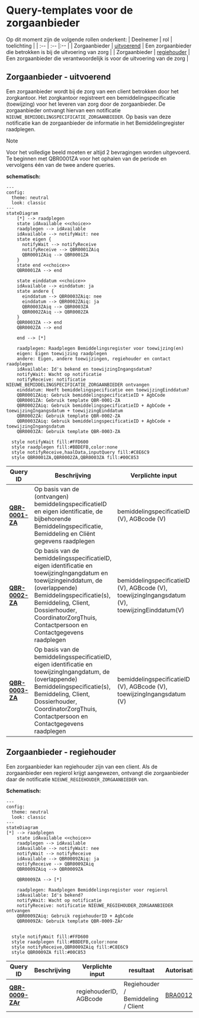 # Query-templates voor de zorgaanbieder
Op dit moment zijn de volgende rollen onderkent:
| Deelnemer | rol | toelichting |
| :-- | :-- |:-- |
| Zorgaanbieder | [uitvoerend](#zorgaanbieder---uitvoerend) | Een zorgaanbieder die betrokken is bij de uitvoering van zorg |
| Zorgaanbieder | [regiehouder](#zorgaanbieder---regiehouder) | Een zorgaanbieder die verantwoordelijk is voor de uitvoering van de zorg |


## Zorgaanbieder - uitvoerend
Een zorgaanbieder wordt bij de zorg van een client betrokken door het zorgkantoor. Het zorgkantoor registreert een bemiddelingspecificatie (toewijzing) voor het leveren van zorg door de zorgaanbieder. De zorgaanbieder ontvangt hiervan een notificatie ```NIEUWE_BEMIDDELINGSPECIFICATIE_ZORGAANBIEDER```. Op basis van deze notificatie kan de zorgaanbieder de informatie in het Bemiddelingregister raadplegen. 

> [!NOTE]
> Voor het volledige beeld moeten er altijd 2 bevragingen worden uitgevoerd.
> Te beginnen met QBR0001ZA voor het ophalen van de periode en vervolgens één van de twee andere queries. 


**schematisch:**

```mermaid
---
config:
  theme: neutral
  look: classic
---
stateDiagram
    [*] --> raadplegen
    state idAvailable <<choice>>
    raadplegen --> idAvailable
    idAvailable --> notifyWait: nee
    state eigen {
      notifyWait --> notifyReceive
      notifyReceive --> QBR0001ZAiq
      QBR0001ZAiq --> QBR0001ZA
    }
    state end <<choice>>
    QBR0001ZA --> end
    
    state einddatum <<choice>>
    idAvailable --> einddatum: ja
    state andere {
      einddatum --> QBR0003ZAiq: nee
      einddatum --> QBR0002ZAiq: ja
      QBR0003ZAiq --> QBR0003ZA
      QBR0002ZAiq --> QBR0002ZA
    }
    QBR0003ZA --> end
    QBR0002ZA --> end

    end --> [*]

    raadplegen: Raadplegen Bemiddelingsregister voor toewijzing(en)
    eigen: Eigen toewijzing raadplegen
    andere: Eigen, andere toewijzingen, regiehouder en contact raadplegen
    idAvailable: Id's bekend en toewijzingIngangsdatum?
    notifyWait: Wacht op notificatie
    notifyReceive: notificatie NIEUWE_BEMIDDELINGSPECIFICATIE_ZORGAANBIEDER ontvangen
    einddatum: Heeft bemiddelingspecificatie een toewijzingEinddatum?
    QBR0001ZAiq: Gebruik bemiddelingspecificatieID + AgbCode
    QBR0001ZA: Gebruik template QBR-0001-ZA
    QBR0002ZAiq: Gebruik bemiddelingspecificatieID + AgbCode + toewijzingIngangsdatum + toewijzingEinddatum
    QBR0002ZA: Gebruik template QBR-0002-ZA
    QBR0003ZAiq: Gebruik bemiddelingspecificatieID + AgbCode + toewijzingIngangsdatum
    QBR0003ZA: Gebruik template QBR-0003-ZA

  style notifyWait fill:#FFD600
  style raadplegen fill:#BBDEFB,color:none
  style notifyReceive,haalData,inputQuery fill:#C8E6C9
  style QBR0001ZA,QBR0002ZA,QBR0003ZA fill:#00C853
```

| **Query ID** | **Beschrijving** | **Verplichte input** | **resultaat** | **Autorisatie** |
|---|---|---|---|---|
| [**QBR-0001-ZA**](zorgaanbieder/QBR-0001-ZA.graphql) | Op basis van de (ontvangen) bemiddelingspecificatieID en eigen identificatie, de bijbehorende Bemiddelingspecificatie, Bemiddeling en Cliënt gegevens raadplegen | bemiddelingspecificatieID (V),  AGBcode (V) | Bemiddelingspecificatie /  Bemiddeling /  Client | [BRA0001](https://informatiemodel.istandaarden.nl/informatiemodel/iwlz/netwerk/bemiddelingsregister-1/regels/autorisatieregel/bra0001/) |
| [**QBR-0002-ZA**](zorgaanbieder/QBR-0002-ZA.graphql) | Op basis van de bemiddelingsspecificatieID, eigen identificatie en toewijzingIngangdatum en toewijzingeinddatum, de (overlappende) Bemiddelingspecificatie(s), Bemiddeling, Client, Dossierhouder, CoordinatorZorgThuis, Contactpersoon en Contactgegevens raadplegen | bemiddelingspecificatieID (V),  AGBcode (V), toewijzingIngangsdatum (V), toewijzingEinddatum(V) | Bemiddelingspecificatie /  Bemiddeling /  Client /  Dossierhouder /  Coordinator zorg thuis /  Contactgegevens | [BRA0002](https://informatiemodel.istandaarden.nl/informatiemodel/iwlz/netwerk/bemiddelingsregister-1/regels/autorisatieregel/bra0002/), [BRA0004](https://informatiemodel.istandaarden.nl/informatiemodel/iwlz/netwerk/bemiddelingsregister-1/regels/autorisatieregel/bra0004/), [BRA0005](https://informatiemodel.istandaarden.nl/informatiemodel/iwlz/netwerk/bemiddelingsregister-1/regels/autorisatieregel/bra0005/) |
| [**QBR-0003-ZA**](zorgaanbieder/QBR-0003.graphql) | Op basis van de bemiddelingsspecificatieID, eigen identificatie en toewijzingIngangdatum, de (overlappende) Bemiddelingspecificatie(s), Bemiddeling, Client, Dossierhouder, CoordinatorZorgThuis, Contactpersoon en Contactgegevens raadplegen | bemiddelingspecificatieID (V),  AGBcode (V), toewijzingIngangsdatum (V) | Bemiddelingspecificatie /  Bemiddeling /  Client /  Dossierhouder /  Coordinator zorg thuis /  Contactgegevens | [BRA0002](https://informatiemodel.istandaarden.nl/informatiemodel/iwlz/netwerk/bemiddelingsregister-1/regels/autorisatieregel/bra0002/), [BRA0004](https://informatiemodel.istandaarden.nl/informatiemodel/iwlz/netwerk/bemiddelingsregister-1/regels/autorisatieregel/bra0004/), [BRA0005](https://informatiemodel.istandaarden.nl/informatiemodel/iwlz/netwerk/bemiddelingsregister-1/regels/autorisatieregel/bra0005/) |

## Zorgaanbieder - regiehouder
Een zorgaanbieder kan regiehouder zijn van een client. Als de zorgaanbieder een regierol krijgt aangewezen, ontvangt die zorgaanbieder daar de notificatie ```NIEUWE_REGIEHOUDER_ZORGAANBIEDER``` van.

**Schematisch:**
```mermaid
---
config:
  theme: neutral
  look: classic
---
stateDiagram
[*] --> raadplegen
    state idAvailable <<choice>>
    raadplegen --> idAvailable
    idAvailable --> notifyWait: nee
    notifyWait --> notifyReceive
    idAvailable --> QBR0009ZAiq: ja
    notifyReceive --> QBR0009ZAiq
    QBR0009ZAiq --> QBR0009ZA
    
    QBR0009ZA --> [*]

    raadplegen: Raadplegen Bemiddelingsregister voor regierol
    idAvailable: Id's bekend?
    notifyWait: Wacht op notificatie
    notifyReceive: notificatie NIEUWE_REGIEHOUDER_ZORGAANBIEDER ontvangen
    QBR0009ZAiq: Gebruik regiehouderID + AgbCode
    QBR0009ZA: Gebruik template QBR-0009-ZAr


  style notifyWait fill:#FFD600
  style raadplegen fill:#BBDEFB,color:none
  style notifyReceive,QBR0009ZAiq fill:#C8E6C9
  style QBR0009ZA fill:#00C853

```


| **Query ID** | **Beschrijving** | **Verplichte input** | **resultaat** | **Autorisatie** |
|---|---|---|---|---|
| [**QBR-0009-ZAr**](zorgaanbieder/QBR-0009-ZAr.graphql) |  | regiehouderID, AGBcode | Regiehouder / Bemiddeling / Client | [BRA0012](https://informatiemodel.istandaarden.nl/informatiemodel/iwlz/netwerk/bemiddelingsregister-1/regels/autorisatieregel/bra0012/) |
